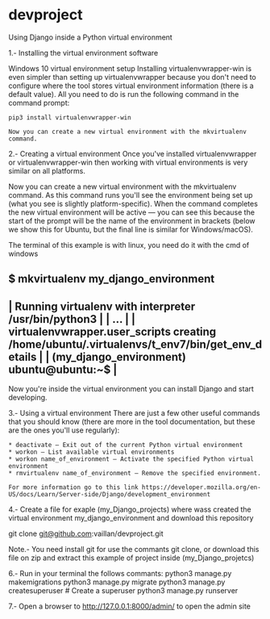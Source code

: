 # devproject
Using Django inside a Python virtual environment

1.- Installing the virtual environment software

  Windows 10 virtual environment setup
    Installing virtualenvwrapper-win is even simpler than setting up virtualenvwrapper because you don't 
    need to configure where the tool stores virtual environment information (there is a default value). 
    All you need to do is run the following command in the command prompt:

    pip3 install virtualenvwrapper-win
    
    Now you can create a new virtual environment with the mkvirtualenv command.
    
2.- Creating a virtual environment
  Once you've installed virtualenvwrapper or virtualenvwrapper-win then working with virtual environments is
  very similar on all platforms.
  
  Now you can create a new virtual environment with the mkvirtualenv command. As this command runs
  you'll see the environment being set up (what you see is slightly platform-specific). When the command
  completes the new virtual environment will be active — you can see this because the start of the prompt
  will be the name of the environment in brackets (below we show this for Ubuntu, but the final line is similar
  for Windows/macOS).
  
  The terminal of this example is with linux, you need do it with the cmd of windows 
  
  $ mkvirtualenv my_django_environment
  -------------------------------------------------------------------------------------------------
  | Running virtualenv with interpreter /usr/bin/python3                                           |
  | ...                                                                                            |
  | virtualenvwrapper.user_scripts creating /home/ubuntu/.virtualenvs/t_env7/bin/get_env_details   |
  | (my_django_environment) ubuntu@ubuntu:~$                                                       |
  -------------------------------------------------------------------------------------------------
  
  Now you're inside the virtual environment you can install Django and start developing.

3.- Using a virtual environment
  There are just a few other useful commands that you should know (there are more in the tool documentation, but these are the ones you'll use regularly):
    
    * deactivate — Exit out of the current Python virtual environment
    * workon — List available virtual environments
    * workon name_of_environment — Activate the specified Python virtual environment
    * rmvirtualenv name_of_environment — Remove the specified environment.
    
    For more information go to this link https://developer.mozilla.org/en-US/docs/Learn/Server-side/Django/development_environment

4.- Create a file for exaple (my_Django_projects) where wass created the virtual environment my_django_environment and download this repository
  
  git clone git@github.com:vaillan/devproject.git
  
  Note.- You need install git for use the commants git clone, or download this file on zip and extract this example of project inside (my_Django_projetcs)

6.- Run in your terminal the follows commants:
  python3 manage.py makemigrations
  python3 manage.py migrate
  python3 manage.py createsuperuser # Create a superuser
  python3 manage.py runserver
  
7.- Open a browser to http://127.0.0.1:8000/admin/ to open the admin site
